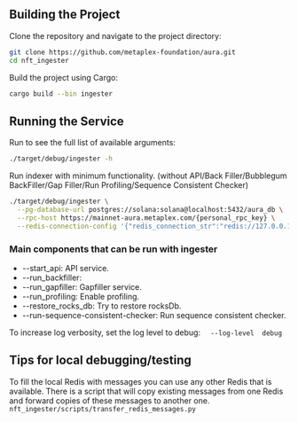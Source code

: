 ## Building the Project

Clone the repository and navigate to the project directory:

```bash
git clone https://github.com/metaplex-foundation/aura.git
cd nft_ingester
```

Build the project using Cargo:

```bash
cargo build --bin ingester
```

## Running the Service

Run to see the full list of available arguments:

```bash
./target/debug/ingester -h
```

Run indexer with minimum functionality. (without API/Back Filler/Bubblegum BackFiller/Gap Filler/Run Profiling/Sequence Consistent Checker)

```bash
./target/debug/ingester \
  --pg-database-url postgres://solana:solana@localhost:5432/aura_db \
  --rpc-host https://mainnet-aura.metaplex.com/{personal_rpc_key} \
  --redis-connection-config '{"redis_connection_str":"redis://127.0.0.1:6379/0"}'
```

### Main components that can be run with ingester

* --start_api: API service.
* --run_backfiller:       
* --run_gapfiller: Gapfiller service.
* --run_profiling: Enable profiling.
* --restore_rocks_db: Try to restore rocksDb.
* --run-sequence-consistent-checker: Run sequence consistent checker.

To increase log verbosity, set the log level to debug:
`  --log-level  debug`


## Tips for local debugging/testing

To fill the local Redis with messages you can use any other Redis that is available. 
There is a script that will copy existing messages from one Redis and forward copies of these messages to another one. 
`nft_ingester/scripts/transfer_redis_messages.py`